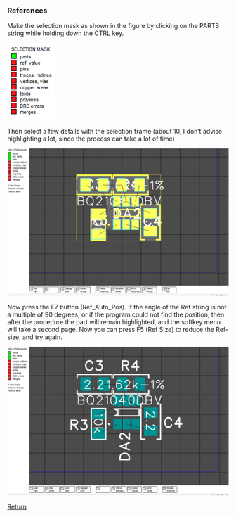 ### References

Make the selection mask as shown in the figure by clicking on the PARTS string while holding down the CTRL key.

![](pictures/mask_part.png)

Then select a few details with the selection frame (about 10, I don’t advise highlighting a lot, since the process can take a lot of time)

![](pictures/ref_pos1.png)

Now press the F7 button (Ref_Auto_Pos). If the angle of the Ref string is not a multiple of 90 degrees, or if the program could not find the position, then after the procedure the part will remain highlighted, and the softkey menu will take a second page. Now you can press F5 (Ref Size) to reduce the Ref-size, and try again.

![](pictures/ref_pos2.png)

[Return](How_to.md)
